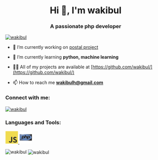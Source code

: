 <h1 align="center">Hi 👋, I'm wakibul</h1>
<h3 align="center">A passionate php developer</h3>

<p align="left"> <a href="https://github.com/ryo-ma/github-profile-trophy"><img src="https://github-profile-trophy.vercel.app/?username=wakibul" alt="wakibul" /></a> </p>

- 🔭 I’m currently working on [postal project](https://assampost.org)

- 🌱 I’m currently learning **python, machine learning**

- 👨‍💻 All of my projects are available at [https://github.com/wakibul/](https://github.com/wakibul/)

- 📫 How to reach me **wakibulh@gmail.com**

<h3 align="left">Connect with me:</h3>
<p align="left">
<a href="https://linkedin.com/in/wakibul" target="blank"><img align="center" src="https://raw.githubusercontent.com/rahuldkjain/github-profile-readme-generator/master/src/images/icons/Social/linked-in-alt.svg" alt="wakibul" height="30" width="40" /></a>
</p>

<h3 align="left">Languages and Tools:</h3>
<p align="left"> <a href="https://developer.mozilla.org/en-US/docs/Web/JavaScript" target="_blank" rel="noreferrer"> <img src="https://raw.githubusercontent.com/devicons/devicon/master/icons/javascript/javascript-original.svg" alt="javascript" width="40" height="40"/> </a> <a href="https://www.php.net" target="_blank" rel="noreferrer"> <img src="https://raw.githubusercontent.com/devicons/devicon/master/icons/php/php-original.svg" alt="php" width="40" height="40"/> </a> </p>

<p><img align="left" src="https://github-readme-stats.vercel.app/api/top-langs?username=wakibul&show_icons=true&locale=en&layout=compact" alt="wakibul" /></p>

<p>&nbsp;<img align="center" src="https://github-readme-stats.vercel.app/api?username=wakibul&show_icons=true&locale=en" alt="wakibul" /></p>
